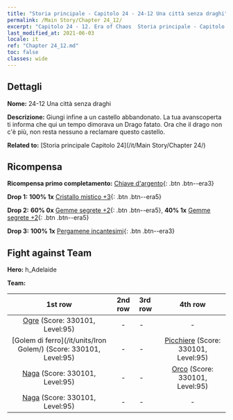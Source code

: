 ```yaml
---
title: "Storia principale - Capitolo 24 - 24-12 Una città senza draghi"
permalink: /Main Story/Chapter 24_12/
excerpt: "Capitolo 24 - 12. Era of Chaos  Storia principale - Capitolo 24_12. 24-12 Una città senza draghi"
last_modified_at: 2021-06-03
locale: it
ref: "Chapter 24_12.md"
toc: false
classes: wide
---
```


## Dettagli

 **Nome:** 24-12 Una città senza draghi

 **Descrizione:** Giungi infine a un castello abbandonato. La tua avanscoperta ti informa che qui un tempo dimorava un Drago fatato. Ora che il drago non c'è più, non resta nessuno a reclamare questo castello.

 **Related to:** [Storia principale Capitolo 24](/it/Main Story/Chapter 24/)

## Ricompensa

 **Ricompensa primo completamento:** [Chiave d'argento](/ItemsIT/con_693/){: .btn .btn--era3}

 **Drop 1:** **100% 1x** [Cristallo mistico +3](/ItemsIT/mat_87/){: .btn .btn--era5}

 **Drop 2:** **60% 0x** [Gemme segrete +2](/ItemsIT/mat_79/){: .btn .btn--era5}, **40% 1x** [Gemme segrete +2](/ItemsIT/mat_79/){: .btn .btn--era5}

 **Drop 3:** **100% 1x** [Pergamene incantesimi](/ItemsIT/con_694/){: .btn .btn--era3}


## Fight against Team
 **Hero:** h_Adelaide

 **Team:**


  | 1st row | 2nd row | 3rd row | 4th row |
  |:----:|:----:|:----|:----:|
  | [Ogre](/it/units/Ogre/) (Score: 330101, Level:95)  | - | - | - |
  | [Golem di ferro](/it/units/Iron Golem/) (Score: 330101, Level:95)  | - | - | [Picchiere](/it/units/Pikeman/) (Score: 330101, Level:95)  |
  | [Naga](/it/units/Naga/) (Score: 330101, Level:95)  | - | - | [Orco](/it/units/Orc/) (Score: 330101, Level:95)  |
  | [Naga](/it/units/Naga/) (Score: 330101, Level:95)  | - | - | - |


